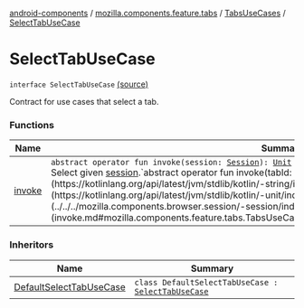 [android-components](../../../index.md) / [mozilla.components.feature.tabs](../../index.md) / [TabsUseCases](../index.md) / [SelectTabUseCase](./index.md)

# SelectTabUseCase

`interface SelectTabUseCase` [(source)](https://github.com/mozilla-mobile/android-components/blob/master/components/feature/tabs/src/main/java/mozilla/components/feature/tabs/TabsUseCases.kt#L26)

Contract for use cases that select a tab.

### Functions

| Name | Summary |
|---|---|
| [invoke](invoke.md) | `abstract operator fun invoke(session: `[`Session`](../../../mozilla.components.browser.session/-session/index.md)`): `[`Unit`](https://kotlinlang.org/api/latest/jvm/stdlib/kotlin/-unit/index.html)<br>Select given [session](invoke.md#mozilla.components.feature.tabs.TabsUseCases.SelectTabUseCase$invoke(mozilla.components.browser.session.Session)/session).`abstract operator fun invoke(tabId: `[`String`](https://kotlinlang.org/api/latest/jvm/stdlib/kotlin/-string/index.html)`): `[`Unit`](https://kotlinlang.org/api/latest/jvm/stdlib/kotlin/-unit/index.html)<br>Select [Session](../../../mozilla.components.browser.session/-session/index.md) with the given [tabId](invoke.md#mozilla.components.feature.tabs.TabsUseCases.SelectTabUseCase$invoke(kotlin.String)/tabId). |

### Inheritors

| Name | Summary |
|---|---|
| [DefaultSelectTabUseCase](../-default-select-tab-use-case/index.md) | `class DefaultSelectTabUseCase : `[`SelectTabUseCase`](./index.md) |
